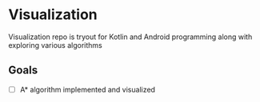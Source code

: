# Visualization

Visualization repo is tryout for Kotlin and Android programming along with exploring various algorithms

## Goals
* [ ] A* algorithm implemented and visualized